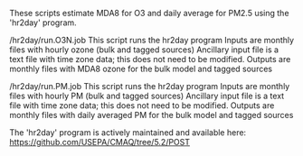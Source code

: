These scripts estimate MDA8 for O3 and daily average for PM2.5 using the 'hr2day' program.

/hr2day/run.O3N.job
        This script runs the hr2day program
        Inputs are monthly files with hourly ozone (bulk and tagged sources)
        Ancillary input file is a text file with time zone data; this does not need to be modified.
        Outputs are monthly files with MDA8 ozone for the bulk model and tagged sources

/hr2day/run.PM.job
        This script runs the hr2day program
        Inputs are monthly files with hourly PM (bulk and tagged sources)
        Ancillary input file is a text file with time zone data; this does not need to be modified.
        Outputs are monthly files with daily averaged PM for the bulk model and tagged sources

The 'hr2day' program is actively maintained and available here:
https://github.com/USEPA/CMAQ/tree/5.2/POST

